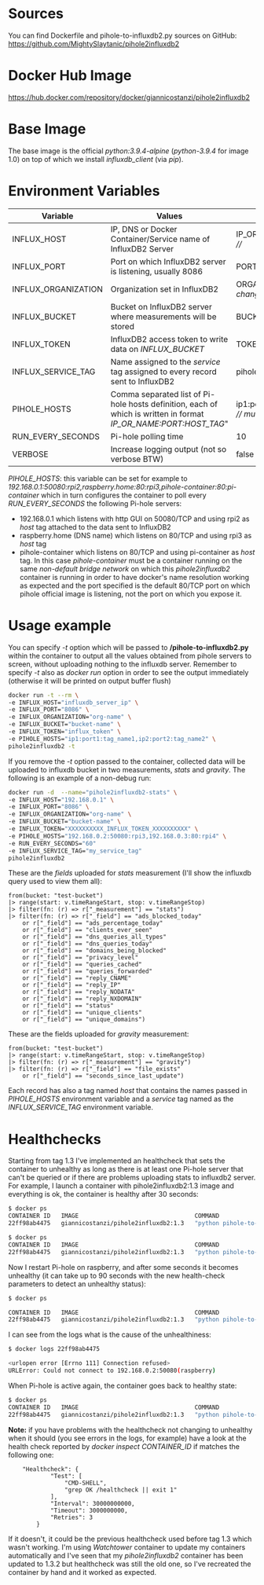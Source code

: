# Sources

You can find Dockerfile and pihole-to-influxdb2.py sources on GitHub:
https://github.com/MightySlaytanic/pihole2influxdb2

# Docker Hub Image

https://hub.docker.com/repository/docker/giannicostanzi/pihole2influxdb2

# Base Image

The base image is the official *python:3.9.4-alpine* (*python-3.9.4* for image 1.0) on top of which we install *influxdb_client* (via *pip*).

# Environment Variables

| Variable | Values |Default|
|-------------|-----------|-----------|
| INFLUX_HOST|IP, DNS or Docker Container/Service name of InfluxDB2 Server |IP_OR_NAME *// must be changed //*|
| INFLUX_PORT|Port on which InfluxDB2 server is listening, usually 8086 |PORT *// must be changed //*|
| INFLUX_ORGANIZATION| Organization set in InfluxDB2 |ORGANIZATION *// must be changed //*|
| INFLUX_BUCKET | Bucket on InfluxDB2 server where measurements will be stored |BUCKET *// must be changed //*|
| INFLUX_TOKEN | InfluxDB2 access token to write data on *INFLUX_BUCKET* |TOKEN *// must be changed //*|
| INFLUX_SERVICE_TAG | Name assigned to the *service* tag assigned to every record sent to InfluxDB2 | pihole
| PIHOLE_HOSTS | Comma separated list of Pi-hole hosts definition, each of which is written in format *IP_OR_NAME:PORT:HOST_TAG*"|ip1:port1:name1,ip2:port2:name2 *// must be changed //*|
| RUN_EVERY_SECONDS | Pi-hole polling time | 10
| VERBOSE | Increase logging output (not so verbose BTW) |false

*PIHOLE_HOSTS*: this variable can be set for example to *192.168.0.1:50080:rpi2,raspberry.home:80:rpi3,pihole-container:80:pi-container* which in turn configures the container to poll every *RUN_EVERY_SECONDS* the following Pi-hole servers:
* 192.168.0.1 which listens with http GUI on 50080/TCP and using rpi2 as *host* tag attached to the data sent to InfluxDB2
* raspberry.home (DNS name) which listens on 80/TCP and using rpi3 as *host* tag
* pihole-container which listens on 80/TCP and using pi-container as *host* tag. In this case *pihole-container* must be a container running on the same *non-default bridge network* on which this *pihole2influxdb2* container is running in order to have docker's name resolution working as expected and the port specified is the default 80/TCP port on which pihole official image is listening, not the port on which you expose it.

# Usage example

You can specify *-t* option which will be passed to **/pihole-to-influxdb2.py** within the container to output all the values obtained from pihole servers to screen, without uploading nothing to the influxdb server. Remember to specify *-t* also as *docker run* option in order to see the output immediately (otherwise it will be printed on output buffer flush)

```bash
docker run -t --rm \
-e INFLUX_HOST="influxdb_server_ip" \
-e INFLUX_PORT="8086" \
-e INFLUX_ORGANIZATION="org-name" \
-e INFLUX_BUCKET="bucket-name" \
-e INFLUX_TOKEN="influx_token" \
-e PIHOLE_HOSTS="ip1:port1:tag_name1,ip2:port2:tag_name2" \
pihole2influxdb2 -t
```

If you remove the *-t* option passed to the container, collected data will be uploaded to influxdb bucket in two measurements, *stats* and *gravity*. The following is an example of a non-debug run:

```bash
docker run -d  --name="pihole2influxdb2-stats" \
-e INFLUX_HOST="192.168.0.1" \
-e INFLUX_PORT="8086" \
-e INFLUX_ORGANIZATION="org-name" \
-e INFLUX_BUCKET="bucket-name" \
-e INFLUX_TOKEN="XXXXXXXXXX_INFLUX_TOKEN_XXXXXXXXXX" \
-e PIHOLE_HOSTS="192.168.0.2:50080:rpi3,192.168.0.3:80:rpi4" \
-e RUN_EVERY_SECONDS="60"
-e INFLUX_SERVICE_TAG="my_service_tag"
pihole2influxdb2
```

These are the *fields* uploaded for *stats* measurement (I'll show the influxdb query used to view them all):

```flux
from(bucket: "test-bucket")
|> range(start: v.timeRangeStart, stop: v.timeRangeStop)
|> filter(fn: (r) => r["_measurement"] == "stats")
|> filter(fn: (r) => r["_field"] == "ads_blocked_today" 
	or r["_field"] == "ads_percentage_today" 
	or r["_field"] == "clients_ever_seen" 
	or r["_field"] == "dns_queries_all_types" 
	or r["_field"] == "dns_queries_today" 
	or r["_field"] == "domains_being_blocked" 
	or r["_field"] == "privacy_level" 
	or r["_field"] == "queries_cached" 
	or r["_field"] == "queries_forwarded" 
	or r["_field"] == "reply_CNAME" 
	or r["_field"] == "reply_IP" 
	or r["_field"] == "reply_NODATA" 
	or r["_field"] == "reply_NXDOMAIN" 
	or r["_field"] == "status" 
	or r["_field"] == "unique_clients" 
	or r["_field"] == "unique_domains")
```

These are the fields uploaded for *gravity* measurement:

```flux
from(bucket: "test-bucket")
|> range(start: v.timeRangeStart, stop: v.timeRangeStop)
|> filter(fn: (r) => r["_measurement"] == "gravity")
|> filter(fn: (r) => r["_field"] == "file_exists" 
	or r["_field"] == "seconds_since_last_update")
```

Each record has also a tag named *host* that contains the names passed in *PIHOLE_HOSTS* environment variable and a *service* tag named as the *INFLUX_SERVICE_TAG* environment variable.

# Healthchecks

Starting from tag 1.3 I've implemented an healthcheck that sets the container to unhealthy as long as there is at least one Pi-hole server that can't be queried or if there are problems uploading stats to influxdb2 server. 
For example, I launch a container with pihole2influxdb2:1.3 image and everything is ok, the container is healthy after 30 seconds:

```bash
$ docker ps
CONTAINER ID   IMAGE                                 COMMAND                  CREATED          STATUS                             PORTS                                            NAMES
22ff98ab4475   giannicostanzi/pihole2influxdb2:1.3   "python pihole-to-in…"   11 seconds ago   Up 10 seconds (health: starting)                                                    exciting_perlman

$ docker ps
CONTAINER ID   IMAGE                                 COMMAND                  CREATED          STATUS                    PORTS                                            NAMES
22ff98ab4475   giannicostanzi/pihole2influxdb2:1.3   "python pihole-to-in…"   32 seconds ago   Up 30 seconds (healthy)                                                    exciting_perlman
```

Now I restart Pi-hole on raspberry, and after some seconds it becomes unhealthy (it can take up to 90 seconds with the new health-check parameters to detect an unhealthy status):

```bash
$ docker ps 

CONTAINER ID   IMAGE                                 COMMAND                  CREATED              STATUS                          PORTS                                            NAMES
22ff98ab4475   giannicostanzi/pihole2influxdb2:1.3   "python pihole-to-in…"   About a minute ago   Up About a minute (unhealthy)                                                    exciting_perlman
```

I can see from the logs what is the cause of the unhealthiness:

```bash
$ docker logs 22ff98ab4475

<urlopen error [Errno 111] Connection refused>
URLError: Could not connect to 192.168.0.2:50080(raspberry)
```

When Pi-hole is active again, the container goes back to healthy state:

```bash
$ docker ps
CONTAINER ID   IMAGE                                 COMMAND                  CREATED         STATUS                   PORTS                                            NAMES
22ff98ab4475   giannicostanzi/pihole2influxdb2:1.3   "python pihole-to-in…"   3 minutes ago   Up 3 minutes (healthy)                                                    exciting_perlman
```

**Note:** if you have problems with the healthcheck not changing to unhealthy when it should (you see errors in the logs, for example) have a look at the health check reported by *docker inspect CONTAINER_ID* if matches the following one:

        "Healthcheck": {
                "Test": [
                    "CMD-SHELL",
                    "grep OK /healthcheck || exit 1"
                ],
                "Interval": 30000000000,
                "Timeout": 3000000000,
                "Retries": 3
            }
If it doesn't, it could be the previous healthcheck used before tag 1.3 which wasn't working. I'm using *Watchtower* container to update my containers automatically and I've seen that my *pihole2influxdb2* container has been updated to 1.3.2 but healthcheck was still the old one, so I've recreated the container by hand and it worked as expected.
